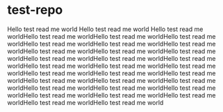# test-repo
Hello test read me world
Hello test read me world
Hello test read me worldHello test read me worldHello test read me worldHello test read me worldHello test read me worldHello test read me worldHello test read me worldHello test read me worldHello test read me worldHello test read me worldHello test read me worldHello test read me worldHello test read me worldHello test read me worldHello test read me worldHello test read me worldHello test read me worldHello test read me worldHello test read me worldHello test read me worldHello test read me worldHello test read me worldHello test read me worldHello test read me worldHello test read me worldHello test read me worldHello test read me worldHello test read me worldHello test read me worldHello test read me world
